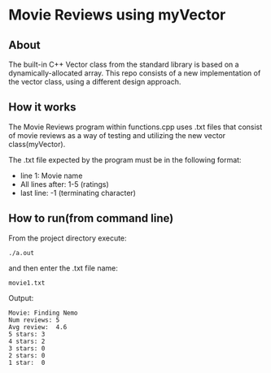# Movie Reviews using myVector
## About

The built-in C++ Vector class from the standard library is based on a dynamically-allocated array. This repo consists of a new implementation of the vector class, using a different design approach.

## How it works
The Movie Reviews program within functions.cpp uses .txt files that consist of movie reviews as a way of testing and utilizing the new vector class(myVector).

The .txt file expected by the program must be in the following format:
* line 1: Movie name
* All lines after: 1-5 (ratings)
* last line: -1 (terminating character)

## How to run(from command line)
From the project directory execute:
```console
./a.out
```
and then enter the .txt file name:
```console
movie1.txt
``` 

Output:
```console
Movie: Finding Nemo
Num reviews: 5
Avg review:  4.6
5 stars: 3
4 stars: 2
3 stars: 0
2 stars: 0
1 star:  0
```
